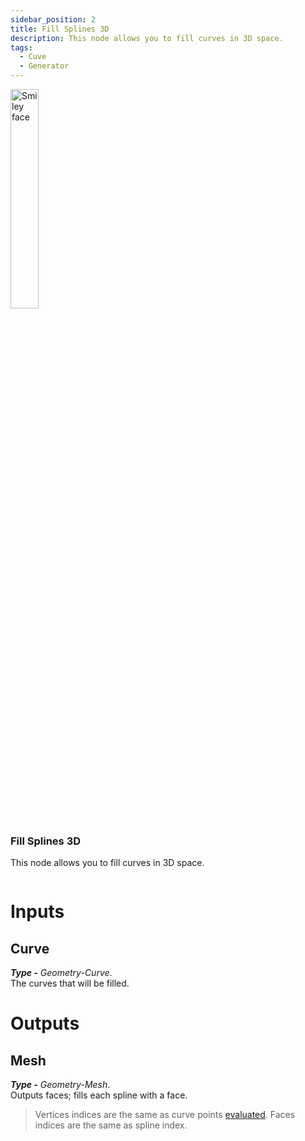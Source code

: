```yaml
---
sidebar_position: 2
title: Fill Splines 3D
description: This node allows you to fill curves in 3D space.
tags:
  - Cuve
  - Generator
---
```

<!-- Node Image -->
<div>
<img  width="30%" src="/img/docs/fill_splines_3d.png" alt="Smiley face" className="floatme"/>

 ### Fill Splines 3D  
This node allows you to fill curves in 3D space.
  
<!-- Blank Space after imge+description -->
<img  width="100%" height="0%" src="/img/blank.png" alt="blank"/>  
</div>

# Inputs
<div class="md-indent">

## Curve
<div class="md-indent">

_**Type -** Geometry-Curve_.  
The curves that will be filled.
</div>
</div>

# Outputs
<div class="md-indent">

## Mesh
<div class="md-indent">

_**Type -** Geometry-Mesh_.  
Outputs faces; fills each spline with a face.
> Vertices indices are the same as curve points [evaluated](https://docs.blender.org/manual/en/latest/modeling/geometry_nodes/curve/resample_curve.html#:~:text=Evaluated,for%20poly%20splines.). Faces indices are the same as spline index.

</div>
</div>
